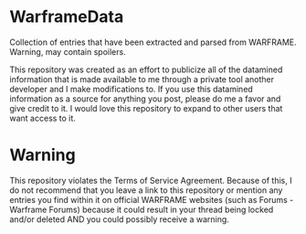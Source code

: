 # WarframeData
Collection of entries that have been extracted and parsed from WARFRAME. Warning, may contain spoilers.

This repository was created as an effort to publicize all of the datamined information that is made available to me through a private tool
another developer and I make modifications to. If you use this datamined information as a source for anything you post, please do me
a favor and give credit to it. I would love this repository to expand to other users that want access to it.

# Warning
This repository violates the Terms of Service Agreement. Because of this, I do not recommend that you leave a link to this repository
or mention any entries you find within it on official WARFRAME websites (such as Forums - Warframe Forums) because it could result
in your thread being locked and/or deleted AND you could possibly receive a warning.
